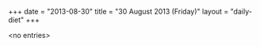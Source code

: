 +++
date = "2013-08-30"
title = "30 August 2013 (Friday)"
layout = "daily-diet"
+++

<p>&lt;no entries&gt;</p>